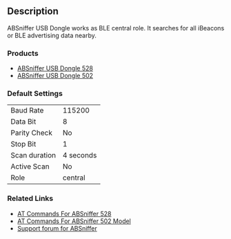 ## Description

ABSniffer USB Dongle works as BLE central role. It searches for all iBeacons or BLE advertising data nearby.

### Products

  - [ABSniffer USB Dongle 528](ABSniffer_USB_Dongle_528.md)
  - [ABSniffer USB Dongle 502](ABSniffer_USB_Dongle_502.md)

### Default Settings

|               |           |
| ------------- | --------- |
| Baud Rate     | 115200    |
| Data Bit      | 8         |
| Parity Check  | No        |
| Stop Bit      | 1         |
| Scan duration | 4 seconds |
| Active Scan   | No        |
| Role          | central   |

### Related Links

- [AT Commands For ABSniffer 528](AT_Commands_For_ABSniffer_528.md)
- [AT Commands For ABSniffer 502 Model](AT_Commands_For_ABSniffer_502.md)
- [Support forum for ABSniffer](http://bbs.aprbrother.com)

